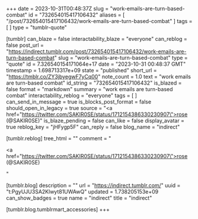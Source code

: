 +++
date = 2023-10-31T00:48:37Z
slug = "work-emails-are-turn-based-combat"
id = "732654015417106432"
aliases = [ "/post/732654015417106432/work-emails-are-turn-based-combat" ]
tags = [ ]
type = "tumblr-quote"

[tumblr]
can_blaze = false
interactability_blaze = "everyone"
can_reblog = false
post_url = "https://indirect.tumblr.com/post/732654015417106432/work-emails-are-turn-based-combat"
slug = "work-emails-are-turn-based-combat"
type = "quote"
id = 7.326540154171064e+17
date = "2023-10-31 00:48:37 GMT"
timestamp = 1.698713317e+09
state = "published"
short_url = "https://tmblr.co/ZY3jbyegwF7yCq00"
note_count = 1.0
text = "work emails are turn-based combat"
id_string = "732654015417106432"
is_blazed = false
format = "markdown"
summary = "work emails are turn-based combat"
interactability_reblog = "everyone"
tags = [ ]
can_send_in_message = true
is_blocks_post_format = false
should_open_in_legacy = true
source = "<a href=\"https://twitter.com/SAKIR0SE/status/1712154386330230907\">rose (@SAKIR0SE)</a>"
is_blaze_pending = false
can_like = false
display_avatar = true
reblog_key = "jHFygp5F"
can_reply = false
blog_name = "indirect"

[tumblr.reblog]
tree_html = ""
comment = "<p><a href=\"https://twitter.com/SAKIR0SE/status/1712154386330230907\">rose (@SAKIR0SE)</a></p>"

[tumblr.blog]
description = ""
url = "https://indirect.tumblr.com/"
uuid = "t:PgyUJU3SA2Klwyt81UWAwQ"
updated = 1.738205153e+09
can_show_badges = true
name = "indirect"
title = "indirect"

[tumblr.blog.tumblrmart_accessories]
+++
